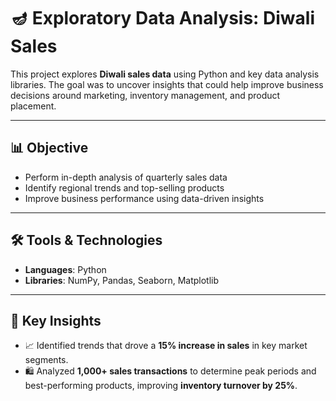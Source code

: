 # 🪔 Exploratory Data Analysis: Diwali Sales

This project explores **Diwali sales data** using Python and key data analysis libraries. The goal was to uncover insights that could help improve business decisions around marketing, inventory management, and product placement.

---

## 📊 Objective

- Perform in-depth analysis of quarterly sales data
- Identify regional trends and top-selling products
- Improve business performance using data-driven insights

---

## 🛠️ Tools & Technologies

- **Languages**: Python
- **Libraries**: NumPy, Pandas, Seaborn, Matplotlib

---

## 📌 Key Insights

- 📈 Identified trends that drove a **15% increase in sales** in key market segments.
- 🛍️ Analyzed **1,000+ sales transactions** to determine peak periods and best-performing products, improving **inventory turnover by 25%**.

